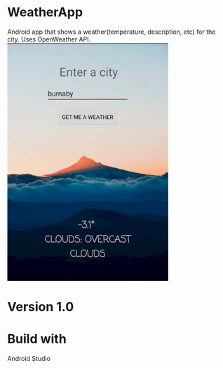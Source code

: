 # WeatherApp
Android app that shows a weather(temperature, description, etc) for the city. Uses OpenWeather API.
![Alt text](Screen.png "Main")

# Version 1.0

# Build with
Android Studio

